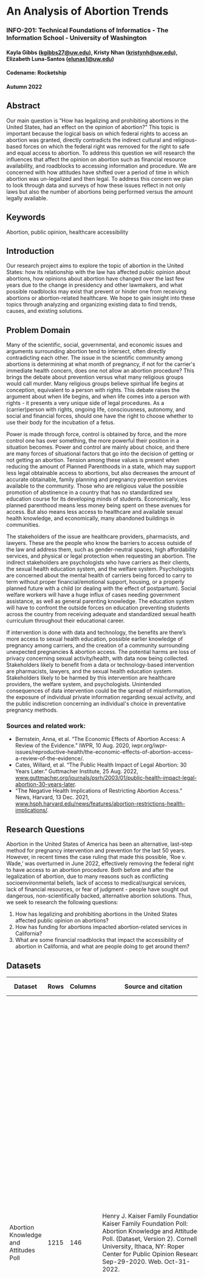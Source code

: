 # An Analysis of Abortion Trends
### INFO-201: Technical Foundations of Informatics - The Information School - University of Washington
#### Kayla Gibbs (kgibbs27@uw.edu), Kristy Nhan (kristynh@uw.edu), Elizabeth Luna-Santos (elunas1@uw.edu)
#### Codename: Rocketship
#### Autumn 2022

## Abstract
Our main question is “How has legalizing and prohibiting abortions in the United States, had an effect on the opinion of abortion?” This topic is important because the logical basis on which federal rights to access an abortion was granted, directly contradicts the indirect cultural and religious-based forces on which the federal right was removed for the right to safe and equal access to abortion. To address this question we will research the influences that affect the opinion on abortion such as financial resource availability, and roadblocks to accessing information and procedure. We are concerned with how attitudes have shifted over a period of time in which abortion was un-legalized and then legal. To address this concern we plan to look through data and surveys of how these issues reflect in not only laws but also the number of abortions being performed versus the amount legally available.

## Keywords
Abortion, public opinion, healthcare accessibility

## Introduction
Our research project aims to explore the topic of abortion in the United States: how its relationship with the law has affected public opinion about abortions, how opinions about abortion have changed over the last few years due to the change in presidency and other lawmakers, and what possible roadblocks may exist that prevent or hinder one from receiving abortions or abortion-related healthcare. We hope to gain insight into these topics through analyzing and organizing existing data to find trends, causes, and existing solutions.

## Problem Domain
Many of the scientific, social, governmental, and economic issues and arguments surrounding abortion tend to intersect, often directly contradicting each other. The issue in the scientific community among abortions is determining at what month of pregnancy, if not for the carrier's immediate health concern, does one not allow an abortion procedure? This brings the debate about prevention versus what many religious groups would call murder. Many religious groups believe spiritual life begins at conception, equivalent to a person with rights. This debate raises the argument about when life begins, and when life comes into a person with rights - it presents a very unique side of legal procedures. As a (carrier)person with rights, ongoing life, consciousness, autonomy, and social and financial forces, should one have the right to choose whether to use their body for the incubation of a fetus. 

Power is made through force, control is obtained by force, and the more control one has over something, the more powerful their position in a situation becomes. Power and control are mainly about choice, and there are many forces of situational factors that go into the decision of getting or not getting an abortion. Tension among these values is present when reducing the amount of Planned Parenthoods in a state, which may support less legal obtainable access to abortions, but also decreases the amount of accurate obtainable, family planning and pregnancy prevention services available to the community. Those who are religious value the possible promotion of abstinence in a country that has no standardized sex education course for its developing minds of students. Economically, less planned parenthood means less money being spent on these avenues for access. But also means less access to healthcare and available sexual health knowledge, and economically, many abandoned buildings in communities.

The stakeholders of the issue are healthcare providers, pharmacists, and lawyers. These are the people who know the barriers to access outside of the law and address them, such as gender-neutral spaces, high affordability services, and physical or legal protection when requesting an abortion. The indirect stakeholders are psychologists who have carriers as their clients, the sexual health education system, and the welfare system. Psychologists are concerned about the mental health of carriers being forced to carry to term without proper financial/emotional support, housing, or a properly planned future with a child (or dealing with the effect of postpartum). Social welfare workers will have a huge influx of cases needing government assistance, as well as general parenting knowledge. The education system will have to confront the outside forces on education preventing students across the country from receiving adequate and standardized sexual health curriculum throughout their educational career.

If intervention is done with data and technology, the benefits are there’s more access to sexual health education, possible earlier knowledge of pregnancy among carriers, and the creation of a community surrounding unexpected pregnancies & abortion access. The potential harms are loss of privacy concerning sexual activity/health, with data now being collected. Stakeholders likely to benefit from a data or technology-based intervention are pharmacists, lawyers, and the sexual health education system. Stakeholders likely to be harmed by this intervention are healthcare providers, the welfare system, and psychologists. Unintended consequences of data intervention could be the spread of misinformation, the exposure of individual private information regarding sexual activity, and the public indiscretion concerning an individual's choice in preventative pregnancy methods. 

### Sources and related work:
* Bernstein, Anna, et al. “The Economic Effects of Abortion Access: A Review of the Evidence.” IWPR, 10 Aug. 2020, iwpr.org/iwpr-issues/reproductive-health/the-economic-effects-of-abortion-access-a-review-of-the-evidence/.
* Cates, Willard, et al. “The Public Health Impact of Legal Abortion: 30 Years Later.” Guttmacher Institute, 25 Aug. 2022, www.guttmacher.org/journals/psrh/2003/01/public-health-impact-legal-abortion-30-years-later.
* “The Negative Health Implications of Restricting Abortion Access.” News, Harvard, 13 Dec. 2021, www.hsph.harvard.edu/news/features/abortion-restrictions-health-implications/.

## Research Questions
Abortion in the United States of America has been an alternative, last-step method for pregnancy intervention and prevention for the last 50 years. However, in recent times the case ruling that made this possible, ‘Roe v. Wade,’ was overturned in June 2022, effectively removing the federal right to have access to an abortion procedure. Both before and after the legalization of abortion, due to many reasons such as conflicting socioenvironmental beliefs, lack of access to medical/surgical services, lack of financial resources, or fear of judgment - people have sought out dangerous, non-scientifically backed, alternative abortion solutions. Thus, we seek to research the following questions:
1. How has legalizing and prohibiting abortions in the United States affected public opinion on abortions?
2. How has funding for abortions impacted abortion-related services in California?
3. What are some financial roadblocks that impact the accessibility of abortion in California, and what are people doing to get around them?


## Datasets
| Dataset                                                          | Rows | Columns | Source and citation                                                                                                                                                                                                                     | Relation to domain                                                                                                                                                                                                                                                                                                                                                                                                                                                                                                          | Key questions                                                                                                                                                                                                                                                                                                                                                                                                                                                                                                                                                                                                                                                                                                                                                                                                                                                                                                                                                                                                                                                                                                                                                                                                                                          |
|------------------------------------------------------------------|------|---------|-----------------------------------------------------------------------------------------------------------------------------------------------------------------------------------------------------------------------------------------|-----------------------------------------------------------------------------------------------------------------------------------------------------------------------------------------------------------------------------------------------------------------------------------------------------------------------------------------------------------------------------------------------------------------------------------------------------------------------------------------------------------------------------|--------------------------------------------------------------------------------------------------------------------------------------------------------------------------------------------------------------------------------------------------------------------------------------------------------------------------------------------------------------------------------------------------------------------------------------------------------------------------------------------------------------------------------------------------------------------------------------------------------------------------------------------------------------------------------------------------------------------------------------------------------------------------------------------------------------------------------------------------------------------------------------------------------------------------------------------------------------------------------------------------------------------------------------------------------------------------------------------------------------------------------------------------------------------------------------------------------------------------------------------------------|
| Abortion Knowledge and Attitudes Poll                            | 1215 | 146     | Henry J. Kaiser Family Foundation. Kaiser Family Foundation Poll: Abortion Knowledge and Attitudes Poll. (Dataset, Version 2). Cornell University, Ithaca, NY: Roper Center for Public Opinion Research, Sep-29-2020. Web. Oct-31-2022. | This dataset is related to our research **question 1:** _How has legalizing and prohibiting abortions in the United States affected public opinion on abortions?_ And research **question 2:** _How have opinions on abortions changed over the last three years in the United States?_ It will help us answer our research questions by providing us with insight into the opinions of abortion from United States citizens. From this data, we can learn more about how people perceive abortion and their reasons for their beliefs. | <ul> <li> This data was collected in 2019 to learn more about abortion knowledge and attitudes in the United States for the 2020 presidential election. <li> The Henry J. Kaiser Family Foundation conducted telephone interviews with 1000+ US women aged 18-45. <li> This foundation is a non-profit healthcare and health policy organization located in California. <li> This data was validated by the Roper Center for Public Opinion of Cornell University. We believe them to be credible and trustworthy because they were very transparent with the specifics of how they collected their data and other variables they took into account when conducting their poll <li> We found this data from a Google search into public opinions about abortions in the United States                                                                                                                                                                                                                                                                                                                                                                                                                                                                                      |
| Abortion-Related Services Funded by Medi-Cal, years 2014 to 2020 | 390  | 5       | “Abortion-Related Services Funded by Medi-Cal, Calend... 2014 - Dataset by CHHS.” Data.world, 3 Feb. 2022, https://data.world/chhs/04ccec8c-17ca-4659-9001-f7e4ffa8604b.                                                                | This dataset is related to our research **question 3:** _How has the funding for abortions changed over the last three years in the United States?_ And research **question 4:** _What are some financial roadblocks that impact the accessibility of abortion, and what are people doing to get around them?_ It will help us answer our research questions by providing insight as to how abortions are funded by government agencies like Medi-Cal, and how it might impact someone’s access to abortion-related services.           | <ul> <li> This dataset summarizes abortion-related services funded by Medi-Cal, by delivery system and demographic characteristics from calendar years 2014 to 2020. The number of abortion-related services are summarized by health care delivery system and county, health care delivery system and age group, health care delivery system and aid group, and age group and race/ethnicity. Expenditures are also summarized for abortion-related services claims submitted to the fee-for-service delivery system. Federal funding is generally not available for abortion-related services; therefore, this dataset contains only abortion-related services financed with state funds. <li> This data was collected over the years 2014-2020 by California’s Department of Health Care Services (DHCS) to provide Californians with access to affordable, integrated, high-quality health care. <li> DHCS funds health care services for nearly 15 million Medi-Cal beneficiaries. <li> This data was validated by California Health and Human Services. We believe they are credible because they are a healthcare government agency run by the state of California. <li> We found this data from a Google search into the funding of abortions in the United States |
| Driving Times to Abortion Clinics in the US                      | 749  | 14      | “Driving Times to Abortion Clinics in the US - Dataset by the-Pudding.” Data.world, 14 July 2021, https://data.world/the-pudding/driving-times-to-abortion-clinics.                                                                     | This dataset is related to our research **question 4:** _What are some financial roadblocks that impact the accessibility of abortion, and what are people doing to get around them?_ It will help us answer our research questions by allowing us to analyze how driving distance and time could impact the ability of someone’s access to abortion.                                                                                                                                                                             | <ul> <li> This dataset contains data on average driving times to abortion clinics in the United States. This data excludes hospitals and physicians because clinics account for about 95% of annual abortions in the US. All clinic locations were obtained from Safe Place Project and the operating status of each clinic was obtained manually. Detailed information regarding timing cut-offs on procedures (i.e., the maximum number of weeks into a pregnancy that the clinic will provide abortion services) were found on a clinic’s website or by calling the clinic directly. They used the maximum number of weeks that either a medical or a surgical abortion procedure will be performed at each clinic. <li> This data was collected by The Pudding, an MIT-associated digital publication that explains ideas debated in culture with visual essays and creates visual essays with data. We believe them to be credible because MIT is a college known for its research. <li> We found this data from a Google search into possible roadblocks that may be preventing people from receiving abortions                                                                                                                                                |

## Expected Implications
One possible implication for technologists, designers, and policymakers, is that the information in the data cannot be disregarded. For example, when taking a look at opinions on the issue of the legalization of abortion, it is already shown that over half of adults support it [(source)](www.pewresearch.org/religion/fact-sheet/public-opinion-on-abortion/). This should be enough to require the attention and action of policymakers since it is already a current issue that is progressing and affecting many. This should also push technologists to continue to create visualizations and graphs that demonstrate this relevant information since it will continue to stay relevant as a controversial issue. Other possible implications that could result are those regarding policymakers once again, with the issue of the costs of abortions. While abortions have not been federally funded, that trend might change as states are now pushing to provide coverage through some healthcare plans. This could trigger a change on the federal level, with the hope that it could ease the burden of costs from abortion services.

## Limitations
Some limitations that could be addressed are those regarding the opinions and experiences of people from underrepresented demographics, in addition to those who might not have access to the internet, or who are unable to be interviewed regarding the topic of abortion. Although the sources present excellent data and insight, it should be noted that there could have been some limitations on where and how much input was received from people. For example, polls that are offered online could skew results because the internet is often the first thing that is needed for people to take the polls, which some people may not have access to. These kinds of variables must be kept in mind when analyzing research and data regarding how data is collected, especially from online sources. Also, the limitation on the representation of political parties is also another thing to note as often only the two main dominating parties (Republicans and Democrats) are most often represented. Other people could have different views, and might not identify with a political party, so that should be kept in mind as well.

## Acknowledgements
None

## References
* “Abortion-Related Services Funded by Medi-Cal, Calend... 2014 - Dataset by CHHS.” Data.world, 3 Feb. 2022, https://data.world/chhs/04ccec8c-17ca-4659-9001-f7e4ffa8604b.
* Bernstein, Anna, et al. “The Economic Effects of Abortion Access: A Review of the Evidence.” IWPR, 10 Aug. 2020, iwpr.org/iwpr-issues/reproductive-health/the-economic-effects-of-abortion-access-a-review-of-the-evidence/.
* Cates, Willard, et al. “The Public Health Impact of Legal Abortion: 30 Years Later.” Guttmacher Institute, 25 Aug. 2022, www.guttmacher.org/journals/psrh/2003/01/public-health-impact-legal-abortion-30-years-later.
* “Driving Times to Abortion Clinics in the US - Dataset by the-Pudding.” Data.world, 14 July 2021, https://data.world/the-pudding/driving-times-to-abortion-clinics.
* Hasstedt K, Sonfield A and Gold RB, Public Funding for Family Planning and Abortion Services, FY 1980–2015, New York: Guttmacher Institute, 2017, https://www.guttmacher.org/report/public-funding-family-planning-abortion-services-fy-1980-2015.
* Henry J. Kaiser Family Foundation. Kaiser Family Foundation Poll: Abortion Knowledge and Attitudes Poll. (Dataset, Version 2). Cornell University, Ithaca, NY: Roper Center for Public Opinion Research, Sep-29-2020. Web. Oct-31-2022. doi:10.25940/ROPER-31117052
* "Public Opinion on Abortion." Pew Research Center's Religion & Public Life Project, 3 Sept. 2021, www.pewresearch.org/religion/fact-sheet/public-opinion-on-abortion/.
* “The Negative Health Implications of Restricting Abortion Access.” News, Harvard, 13 Dec. 2021, www.hsph.harvard.edu/news/features/abortion-restrictions-health-implications/.
